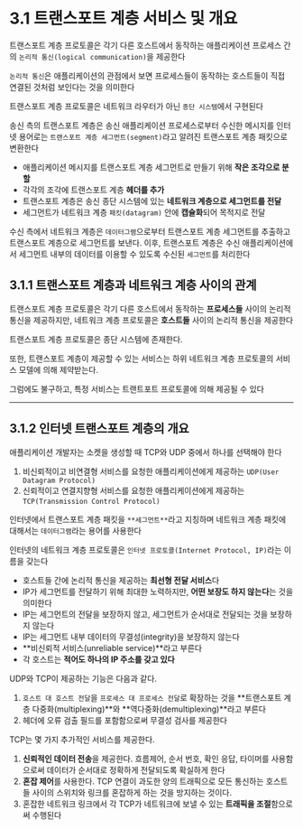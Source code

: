 # 3.1 트랜스포트 계층 서비스 및 개요
트랜스포트 계층 프로토콜은 각기 다른 호스트에서 동작하는 애플리케이션 프로세스 간의 `논리적 통신(logical communication)`을 제공한다

`논리적 통신`은 애플리케이션의 관점에서 보면 프로세스들이 동작하는 호스트들이 직접 연결된 것처럼 보인다는 것을 의미한다

트랜스포트 계층 프로토콜은 네트워크 라우터가 아닌 `종단 시스템`에서 구현된다

송신 측의 트랜스포트 계층은 송신 애플리케이션 프로세스로부터 수신한 메시지를 인터넷 용어로는 `트랜스포트 계층 세그먼트(segment)`라고 알려진 트랜스포트 계층 패킷으로 변환한다
- 애플리케이션 메시지를 트랜스포트 계층 세그먼트로 만들기 위해 **작은 조각으로 분할**
- 각각의 조각에 트랜스포트 계층 **헤더를 추가**
- 트랜스포트 계층은 송신 종단 시스템에 있는 **네트워크 계층으로 세그먼트를 전달**
- 세그먼트가 네트워크 계층 `패킷(datagram)` 안에 **캡슐화**되어 목적지로 전달

수신 측에서 네트워크 계층은 `데이터그램`으로부터 트랜스포트 계층 세그먼트를 추출하고 트랜스포트 계층으로 세그먼트를 보낸다.
이후, 트랜스포트 계층은 수신 애플리케이션에서 세그먼트 내부의 데이터를 이용할 수 있도록 수신된 `세그먼트`를 처리한다

## 3.1.1 트랜스포트 계층과 네트워크 계층 사이의 관계
트랜스포트 계층 프로토콜은 각기 다른 호스트에서 동작하는 **프로세스들** 사이의 논리적 통신을 제공하지만, 네트워크 계층 프로토콜은 **호스트들** 사이의 논리적 통신을 제공한다

트랜스포트 계층 프로토콜은 종단 시스템에 존재한다.

또한, 트랜스포트 계층이 제공할 수 있는 서비스는 하위 네트워크 계층 프로토콜의 서비스 모델에 의해 제약받는다. 

그럼에도 불구하고, 특정 서비스는 트랜트포트 프로토콜에 의해 제공될 수 있다

---
## 3.1.2 인터넷 트랜스포트 계층의 개요
애플리케이션 개발자는 소켓을 생성할 때 TCP와 UDP 중에서 하나를 선택해야 한다
1. 비신뢰적이고 비연결형 서비스를 요청한 애플리케이션에게 제공하는 `UDP(User Datagram Protocol)`
2. 신뢰적이고 연결지향형 서비스를 요청한 애플리케이션에게 제공하는 `TCP(Transmission Control Protocol)`

인터넷에서 트랜스포트 계층 패킷을 `**세그먼트**`라고 지칭하며 네트워크 계층 패킷에 대해서는 `데이터그램`라는 용어를 사용한다

인터넷의 네트워크 계층 프로토콜은 `인터넷 프로토콜(Internet Protocol, IP)`라는 이름을 갖는다
- 호스트들 간에 논리적 통신을 제공하는 **최선형 전달 서비스**다
- IP가 세그먼트를 전달하기 위해 최대한 노력하지만, **어떤 보장도 하지 않는다**는 것을 의미한다
- IP는 세그먼트의 전달을 보장하지 않고, 세그먼트가 순서대로 전달되는 것을 보장하지 않는다
- IP는 세그먼트 내부 데이터의 무결성(integrity)을 보장하지 않는다
- **비신뢰적 서비스(unreliable service)**라고 부른다
- 각 호스트는 **적어도 하나의 IP 주소를 갖고 있다**

UDP와 TCP이 제공하는 기능은 다음과 같다.
1. `호스트 대 호스트 전달`을 `프로세스 대 프로세스 전달`로 확장하는 것을 **트랜스포트 계층 다중화(multiplexing)**와 **역다중화(demultiplexing)**라고 부른다
2. 헤더에 오류 검출 필드를 포함함으로써 무결성 검사를 제공한다

TCP는 몇 가지 추가적인 서비스를 제공한다.
1. **신뢰적인 데이터 전송**을 제공한다. 흐름제어, 순서 번호, 확인 응답, 타이머를 사용함으로써 데이터가 순서대로 정확하게 전달되도록 확실하게 한다
2. **혼잡 제어**를 사용한다. TCP 연결이 과도한 양의 트래픽으로 모든 통신하는 호스트들 사이의 스위치와 링크를 혼잡하게 하는 것을 방지하는 것이다.
3. 혼잡한 네트워크 링크에서 각 TCP가 네트워크에 보낼 수 있는 **트래픽을 조절**함으로써 수행된다
